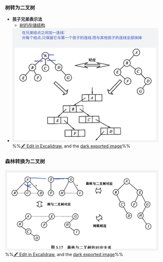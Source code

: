 ### 树转为二叉树
- **孩子兄弟表示法**
	- [树的存储结构](考研/408/数据结构/树的存储结构.md#孩子兄弟表示法%20二叉树表示法)
- ![](attachments/%E6%A0%91,%E6%A3%AE%E6%9E%97%E4%B8%8E%E4%BA%8C%E5%8F%89%E6%A0%91%E7%9A%84%E8%BD%AC%E6%8D%A2%202022-10-19%2016.28.31.excalidraw.svg)
%%[🖋 Edit in Excalidraw](attachments/%E6%A0%91,%E6%A3%AE%E6%9E%97%E4%B8%8E%E4%BA%8C%E5%8F%89%E6%A0%91%E7%9A%84%E8%BD%AC%E6%8D%A2%202022-10-19%2016.28.31.excalidraw.md), and the [dark exported image](attachments/%E6%A0%91,%E6%A3%AE%E6%9E%97%E4%B8%8E%E4%BA%8C%E5%8F%89%E6%A0%91%E7%9A%84%E8%BD%AC%E6%8D%A2%202022-10-19%2016.28.31.excalidraw.dark.svg)%%
### 森林转换为二叉树
![](attachments/%E6%A0%91,%E6%A3%AE%E6%9E%97%E4%B8%8E%E4%BA%8C%E5%8F%89%E6%A0%91%E7%9A%84%E8%BD%AC%E6%8D%A2%202022-10-19%2016.30.02.excalidraw.svg)
%%[🖋 Edit in Excalidraw](attachments/%E6%A0%91,%E6%A3%AE%E6%9E%97%E4%B8%8E%E4%BA%8C%E5%8F%89%E6%A0%91%E7%9A%84%E8%BD%AC%E6%8D%A2%202022-10-19%2016.30.02.excalidraw.md), and the [dark exported image](attachments/%E6%A0%91,%E6%A3%AE%E6%9E%97%E4%B8%8E%E4%BA%8C%E5%8F%89%E6%A0%91%E7%9A%84%E8%BD%AC%E6%8D%A2%202022-10-19%2016.30.02.excalidraw.dark.svg)%%